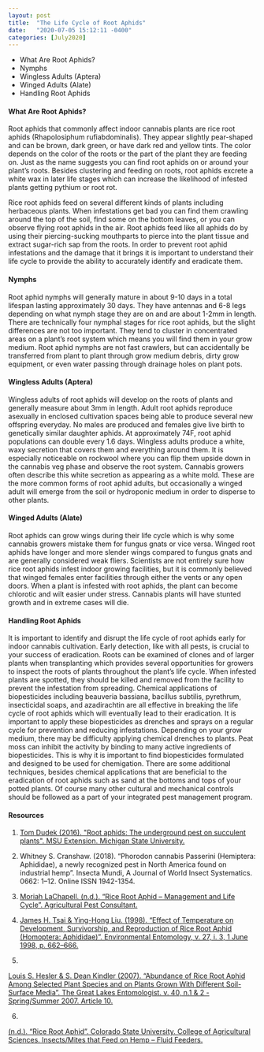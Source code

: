 ```yaml
---
layout: post
title:  "The Life Cycle of Root Aphids"
date:   "2020-07-05 15:12:11 -0400"
categories: [July2020]
---
```






* What Are Root Aphids? 
* Nymphs
* Wingless Adults (Aptera)
* Winged Adults (Alate)
* Handling Root Aphids





#### What Are Root Aphids? 
Root aphids that commonly affect indoor cannabis plants are rice root aphids (Rhapolosiphum rufiabdominalis). They appear slightly pear-shaped and can be brown, dark green, or have dark red and yellow tints. The color depends on the color of the roots or the part of the plant they are feeding on. Just as the name suggests you can find root aphids on or around your plant’s roots. Besides clustering and feeding on roots, root aphids excrete a white wax in later life stages which can increase the likelihood of infested plants getting pythium or root rot. 

Rice root aphids feed on several different kinds of plants including herbaceous plants. When infestations get bad you can find them crawling around the top of the soil, find some on the bottom leaves, or you can observe flying root aphids in the air. Root aphids feed like all aphids do by using their piercing-sucking mouthparts to pierce into the plant tissue and extract sugar-rich sap from the roots. In order to prevent root aphid infestations and the damage that it brings it is important to understand their life cycle to provide the ability to accurately identify and eradicate them.




#### Nymphs
Root aphid nymphs will generally mature in about 9-10 days in a total lifespan lasting approximately 30 days. They have antennas and 6-8 legs depending on what nymph stage they are on and are about 1-2mm in length. There are technically four nymphal stages for rice root aphids, but the slight differences are not too important. They tend to cluster in concentrated areas on a plant’s root system which means you will find them in your grow medium. Root aphid nymphs are not fast crawlers, but can accidentally be transferred from plant to plant through grow medium debris, dirty grow equipment, or even water passing through drainage holes on plant pots.



#### Wingless Adults (Aptera)
Wingless adults of root aphids will develop on the roots of plants and generally measure about 3mm in length. Adult root aphids reproduce asexually in enclosed cultivation spaces being able to produce several new offspring everyday. No males are produced and females give live birth to genetically similar daughter aphids. At approximately 74F, root aphid populations can double every 1.6 days. Wingless adults produce a white, waxy secretion that covers them and everything around them. It is especially noticeable on rockwool where you can flip them upside down in the cannabis veg phase and observe the root system. Cannabis growers often describe this white secretion as appearing as a white mold. These are the more common forms of root aphid adults, but occasionally a winged adult will emerge from the soil or hydroponic medium in order to disperse to other plants.



#### Winged Adults (Alate)
Root aphids can grow wings during their life cycle which is why some cannabis growers mistake them for fungus gnats or vice versa. Winged root aphids have longer and more slender wings compared to fungus gnats and are generally considered weak fliers. Scientists are not entirely sure how rice root aphids infest indoor growing facilities, but it is commonly believed that winged females enter facilities through either the vents or any open doors. When a plant is infested with root aphids, the plant can become chlorotic and wilt easier under stress. Cannabis plants will have stunted growth and in extreme cases will die.




#### Handling Root Aphids
It is important to identify and disrupt the life cycle of root aphids early for indoor cannabis cultivation. Early detection, like with all pests, is crucial to your success of eradication. Roots can be examined of clones and of larger plants when transplanting which provides several opportunities for growers to inspect the roots of plants throughout the plant’s life cycle. When infested plants are spotted, they should be killed and removed from the facility to prevent the infestation from spreading. Chemical applications of biopesticides including beauveria bassiana, bacillus subtilis, pyrethrum, insecticidal soaps, and azadirachtin are all effective in breaking the life cycle of root aphids which will eventually lead to their eradication. It is important to apply these biopesticides as drenches and sprays on a regular cycle for prevention and reducing infestations. Depending on your grow medium, there may be difficulty applying chemical drenches to plants. Peat moss can inhibit the activity by binding to many active ingredients of biopesticides. This is why it is important to find biopesticides formulated and designed to be used for chemigation. There are some additional techniques, besides chemical applications that are beneficial to the eradication of root aphids such as sand at the bottoms and tops of your potted plants. Of course many other cultural and mechanical controls should be followed as a part of your integrated pest management program. 






#### Resources
1. <a href="https://www.canr.msu.edu/news/root_aphids_the_underground_pest_on_succulent_plants"> Tom Dudek (2016). "Root aphids: The underground pest on succulent plants". MSU Extension. Michigan State University. 
</a>

2. Whitney S. Cranshaw. (2018). “Phorodon cannabis Passerini (Hemiptera: Aphididae), a newly recognized pest in North America found on industrial hemp”. Insecta Mundi, A Journal of World Insect Systematics. 0662: 1–12. Online ISSN 1942-1354. 


3. <a href="https://mlachapell.com/rice-root-aphid-management-and-life-cycle/"> Moriah LaChapell. (n.d.). “Rice Root Aphid – Management and Life Cycle”. Agricultural Pest Consultant. 
</a>

4. <a href="https://doi.org/10.1093/ee/27.3.662">James H. Tsai &amp; Ying-Hong Liu. (1998). “Effect of Temperature on Development, Survivorship, and Reproduction of Rice Root Aphid (Homoptera: Aphididae)”. Environmental Entomology, v. 27, i. 3, 1 June 1998, p. 662–666. </a>

5. <a href="https://scholar.valpo.edu/cgi/viewcontent.cgi?article=2177&context=tgle">
Louis S. Hesler &amp; S. Dean Kindler (2007). “Abundance of Rice Root Aphid Among Selected Plant Species and on Plants Grown With Different Soil-Surface Media”. The Great Lakes Entomologist. v. 40, n.1 &amp; 2 - Spring/Summer 2007. Article 10. 
</a>

6. <a href="https://webdoc.agsci.colostate.edu/hempinsects/PDFs/Rice%20root%20aphid%20with%20photos.pdf">
(n.d.). “Rice Root Aphid”. Colorado State University. College of Agricultural Sciences. Insects/Mites that Feed on Hemp – Fluid Feeders. 
</a>



